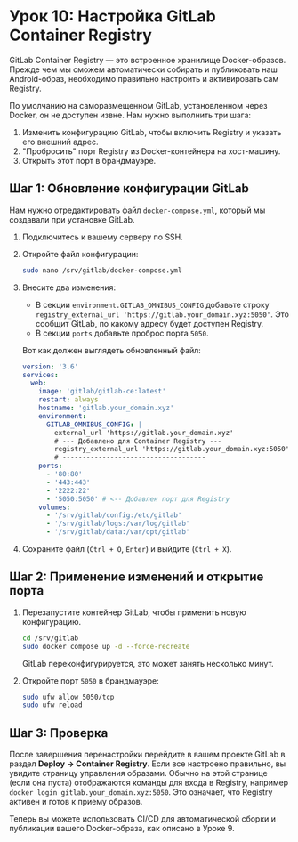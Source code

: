 # Урок 10: Настройка GitLab Container Registry

GitLab Container Registry — это встроенное хранилище Docker-образов. Прежде чем мы сможем автоматически собирать и публиковать наш Android-образ, необходимо правильно настроить и активировать сам Registry.

По умолчанию на саморазмещенном GitLab, установленном через Docker, он не доступен извне. Нам нужно выполнить три шага:
1.  Изменить конфигурацию GitLab, чтобы включить Registry и указать его внешний адрес.
2.  "Пробросить" порт Registry из Docker-контейнера на хост-машину.
3.  Открыть этот порт в брандмауэре.

## Шаг 1: Обновление конфигурации GitLab

Нам нужно отредактировать файл `docker-compose.yml`, который мы создавали при установке GitLab.

1.  Подключитесь к вашему серверу по SSH.
2.  Откройте файл конфигурации:
    ```bash
    sudo nano /srv/gitlab/docker-compose.yml
    ```
3.  Внесите два изменения:
    *   В секции `environment.GITLAB_OMNIBUS_CONFIG` добавьте строку `registry_external_url 'https://gitlab.your_domain.xyz:5050'`. Это сообщит GitLab, по какому адресу будет доступен Registry.
    *   В секции `ports` добавьте проброс порта `5050`.

    Вот как должен выглядеть обновленный файл:

    ```yaml
    version: '3.6'
    services:
      web:
        image: 'gitlab/gitlab-ce:latest'
        restart: always
        hostname: 'gitlab.your_domain.xyz'
        environment:
          GITLAB_OMNIBUS_CONFIG: |
            external_url 'https://gitlab.your_domain.xyz'
            # --- Добавлено для Container Registry ---
            registry_external_url 'https://gitlab.your_domain.xyz:5050'
            # ------------------------------------
        ports:
          - '80:80'
          - '443:443'
          - '2222:22'
          - '5050:5050' # <-- Добавлен порт для Registry
        volumes:
          - '/srv/gitlab/config:/etc/gitlab'
          - '/srv/gitlab/logs:/var/log/gitlab'
          - '/srv/gitlab/data:/var/opt/gitlab'
    ```

4.  Сохраните файл (`Ctrl + O`, `Enter`) и выйдите (`Ctrl + X`).

## Шаг 2: Применение изменений и открытие порта

1.  Перезапустите контейнер GitLab, чтобы применить новую конфигурацию.
    ```bash
    cd /srv/gitlab
    sudo docker compose up -d --force-recreate
    ```
    GitLab переконфигурируется, это может занять несколько минут.

2.  Откройте порт `5050` в брандмауэре:
    ```bash
    sudo ufw allow 5050/tcp
    sudo ufw reload
    ```

## Шаг 3: Проверка

После завершения перенастройки перейдите в вашем проекте GitLab в раздел **Deploy -> Container Registry**. Если все настроено правильно, вы увидите страницу управления образами. Обычно на этой странице (если она пуста) отображаются команды для входа в Registry, например `docker login gitlab.your_domain.xyz:5050`. Это означает, что Registry активен и готов к приему образов.

Теперь вы можете использовать CI/CD для автоматической сборки и публикации вашего Docker-образа, как описано в Уроке 9.